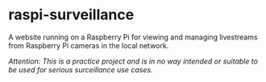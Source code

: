 # raspi-surveillance
A website running on a Raspberry Pi for viewing and managing livestreams from Raspberry Pi cameras in the local network.

*Attention: This is a practice project and is in no way intended or suitable to be used for serious surceillance use cases.*
